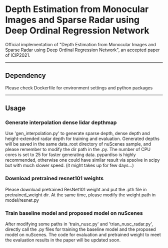 # Depth Estimation from Monocular Images and Sparse Radar using Deep Ordinal Regression Network

Official implementation of "Depth Estimation from Monocular Images and Sparse Radar using Deep Ordinal Regression Network", an accepted paper of ICIP2021.



---
## Dependency

Please check Dockerfile for environment settings and python packages

---
## Usage

### Generate interpolation dense lidar depthmap

Use 'gen_interpolation.py' to generate sparse depth, dense depth and height-extended radar depth for training and evaluation. Generated depths will be saved in the same data_root directory of nuScenes sample, and please remember to modify the dir path in the .py. The number of CPU cores is set to 25 for faster generating data. pypardiso is highly recommended, otherwise one could have similar result via spsolve in scipy but with much slower speed. (it might takes up for few days...)

### Download pretrained resnet101 weights

Please download pretrained ResNet101 weight and put the .pth file in pretrained_weight dir. At the same time, please modify the weight path in model/resnet.py

### Train baseline model and proposed model on nuScenes

After modifying some paths in 'train_nusc.py' and 'trian_nusc_radar.py', directly call the .py files for training the baseline model and the proposed model on nuScenes.
The code for evaluation and pretrained weight to meet the evaluation results in the paper will be updated soon.





